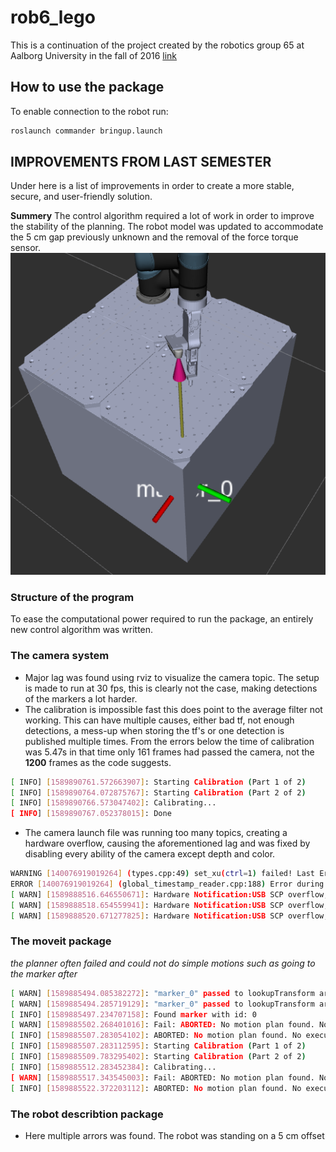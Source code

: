 # rob6_lego
This is a continuation of the project created by the robotics group 65 at Aalborg University in the fall of 2016 [link](https://github.com/pbtorrild/rob5_lego)
## How to use the package

To enable connection to the robot run:
```bash
roslaunch commander bringup.launch
```

## IMPROVEMENTS FROM LAST SEMESTER
Under here is a list of improvements in order to create a more stable, secure, and user-friendly solution.

**Summery**
The control algorithm required a lot of work in order to improve the stability of the planning.
The robot model was updated to accommodate the 5 cm gap previously unknown and the removal of the force torque sensor.
![Image from RViz showing how wrong the modeling can be](https://github.com/pbtorrild/rob6_lego/blob/master/images/marker_detection.png)
### Structure of the program
To ease the computational power required to run the package, an entirely new control algorithm was written.  
### The camera system
* Major lag was found using rviz to visualize the camera topic. The setup is made to run at 30 fps, this is clearly not the case, making detections of the markers a lot harder.
* The calibration is impossible fast this does point to the average filter not working. This can have multiple causes, either bad tf, not enough detections, a mess-up when storing the tf's or one detection is published multiple times. From the errors below the time of calibration was 5.47s in that time only 161 frames had passed the camera, not the **1200** frames as the code suggests.
```bash
[ INFO] [1589890761.572663907]: Starting Calibration (Part 1 of 2)
[ INFO] [1589890764.072875767]: Starting Calibration (Part 2 of 2)
[ INFO] [1589890766.573047402]: Calibrating...
[ INFO] [1589890767.052378015]: Done

```
* The camera launch file was running too many topics, creating a hardware overflow, causing the aforementioned lag and was fixed by disabling every ability of the camera except depth and color.
```bash
WARNING [140076919019264] (types.cpp:49) set_xu(ctrl=1) failed! Last Error: Input/output error
ERROR [140076919019264] (global_timestamp_reader.cpp:188) Error during time_diff_keeper polling: set_xu(ctrl=1) failed! Last Error: Input/output error
[ WARN] [1589888516.646550671]: Hardware Notification:USB SCP overflow,1.58989e+12,Error,Hardware Error
[ WARN] [1589888518.654559941]: Hardware Notification:USB SCP overflow,1.58989e+12,Error,Hardware Error
[ WARN] [1589888520.671277825]: Hardware Notification:USB SCP overflow,1.58989e+12,Error,Hardware Error
```


### The moveit package

  _the planner often failed and could not do simple motions such as going to the marker after_

```bash
[ WARN] [1589885494.085382272]: "marker_0" passed to lookupTransform argument source_frame does not exist.
[ WARN] [1589885494.285719129]: "marker_0" passed to lookupTransform argument source_frame does not exist.
[ INFO] [1589885497.234707158]: Found marker with id: 0
[ WARN] [1589885502.268401016]: Fail: ABORTED: No motion plan found. No execution attempted.
[ INFO] [1589885507.283054102]: ABORTED: No motion plan found. No execution attempted.
[ INFO] [1589885507.283112595]: Starting Calibration (Part 1 of 2)
[ INFO] [1589885509.783295402]: Starting Calibration (Part 2 of 2)
[ INFO] [1589885512.283452384]: Calibrating...
[ WARN] [1589885517.343545003]: Fail: ABORTED: No motion plan found. No execution attempted.
[ INFO] [1589885522.372203112]: ABORTED: No motion plan found. No execution attempted.
```

### The robot describtion package
* Here multiple arrors was found. The robot was standing on a 5 cm offset
